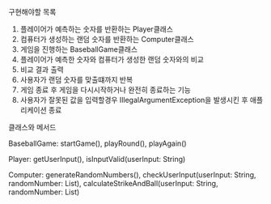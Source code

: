 구현해야할 목록
1. 플레이어가 예측하는 숫자를 반환하는 Player클래스
2. 컴퓨터가 생성하는 랜덤 숫자를 반환하는 Computer클래스
3. 게임을 진행하는 BaseballGame클래스
4. 플레이어가 예측한 숫자와 컴퓨터가 생성한 랜덤 숫자와의 비교
5. 비교 결과 출력
6. 사용자가  랜덤 숫자를 맞출떄까지 반복
7. 게임 종료 후 게임을 다시시작하거나 완전히 종료하는 기능
8. 사용자가 잘못된 값을 입력할경우 IllegalArgumentException을 발생시킨 후  애플리케이션 종료

클래스와 메서드


BaseballGame: startGame(), playRound(), playAgain()


Player: getUserInput(), isInputValid(userInput: String)


Computer: generateRandomNumbers(),  checkUserInput(userInput: String, randomNumber: List<Int>),  calculateStrikeAndBall(userInput: String, randomNumber: List<Int>)




